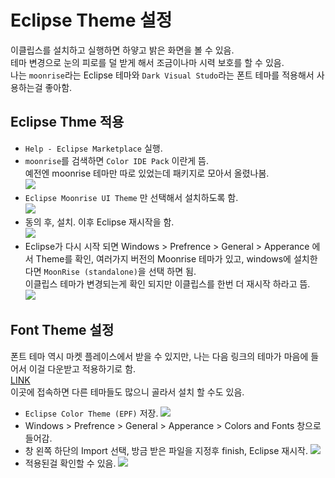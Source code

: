 # Eclipse Theme 설정
이클립스를 설치하고 실행하면 하얗고 밝은 화면을 볼 수 있음.  
테마 변경으로 눈의 피로를 덜 받게 해서 조금이나마 시력 보호를 할 수 있음.  
나는 `moonrise`라는 Eclipse 테마와 `Dark Visual Studo`라는 폰트 테마를 적용해서 사용하는걸 좋아함.  
## Eclipse Thme 적용
- `Help - Eclipse Marketplace` 실행.
- `moonrise`를 검색하면 `Color IDE Pack` 이란게 뜸.  
  예전엔 moonrise 테마만 따로 있었는데 패키지로 모아서 올렸나봄.  
  ![](./img/01.png)
- `Eclipse Moonrise UI Theme` 만 선택해서 설치하도록 함.  
  ![](./img/02.png)
- 동의 후, 설치. 이후 Eclipse 재시작을 함.  
  ![](./img/03.png)
- Eclipse가 다시 시작 되면 Windows > Prefrence > General > Apperance 에서 Theme를 확인, 여러가지 버전의 Moonrise 테마가 있고, windows에 설치한다면 `MoonRise (standalone)`을 선택 하면 됨.  
  이클립스 테마가 변경되는게 확인 되지만 이클립스를 한번 더 재시작 하라고 뜸.  
  ![](./img/04.png)

## Font Theme 설정
폰트 테마 역시 마켓 플레이스에서 받을 수 있지만, 나는 다음 링크의 테마가 마음에 들어서 이걸 다운받고 적용하기로 함.  
[LINK](http://www.eclipsecolorthemes.org/?view=theme&id=5211)  
이곳에 접속하면 다른 테마들도 많으니 골라서 설치 할 수도 있음.  
- `Eclipse Color Theme (EPF)` 저장.
  ![](./img/05.png)
- Windows > Prefrence > General > Apperance > Colors and Fonts 창으로 들어감.
- 창 왼쪽 하단의 Import 선택, 방금 받은 파일을 지정후 finish, Eclipse 재시작.
  ![](./img/06.png)
- 적용된걸 확인할 수 있음.
  ![](./img/07.png)